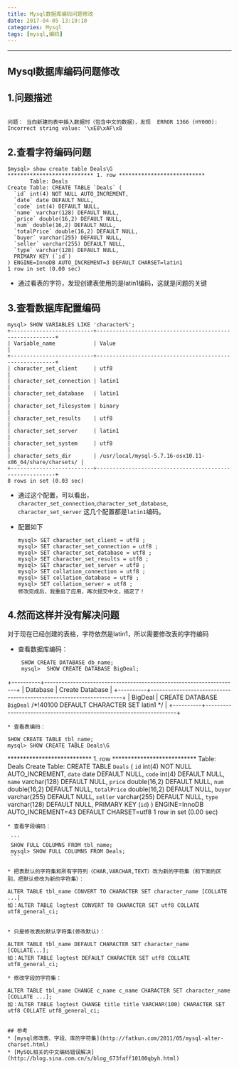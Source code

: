 ```yaml
---
title: Mysql数据库编码问题修改
date: 2017-04-05 13:19:10
categories: Mysql
tags: [mysql,编码]
---
```


- - -
<!--more-->
Mysql数据库编码问题修改
---


## 1.问题描述
```

问题： 当向新建的表中插入数据时（包含中文的数据），发现  ERROR 1366 (HY000): Incorrect string value: '\xE8\xAF\x8
```

## 2.查看字符编码问题

```
$mysql> show create table Deals\G
*************************** 1. row ***************************
       Table: Deals
Create Table: CREATE TABLE `Deals` (
  `id` int(4) NOT NULL AUTO_INCREMENT,
  `date` date DEFAULT NULL,
  `code` int(4) DEFAULT NULL,
  `name` varchar(128) DEFAULT NULL,
  `price` double(16,2) DEFAULT NULL,
  `num` double(16,2) DEFAULT NULL,
  `totalPrice` double(16,2) DEFAULT NULL,
  `buyer` varchar(255) DEFAULT NULL,
  `seller` varchar(255) DEFAULT NULL,
  `type` varchar(128) DEFAULT NULL,
  PRIMARY KEY (`id`)
) ENGINE=InnoDB AUTO_INCREMENT=3 DEFAULT CHARSET=latin1
1 row in set (0.00 sec)
```
* 通过看表的字符，发现创建表使用的是latin1编码，这就是问题的关键

## 3.查看数据库配置编码

```
mysql> SHOW VARIABLES LIKE 'character%';
+--------------------------+---------------------------------------------------------+
| Variable_name            | Value                                                   |
+--------------------------+---------------------------------------------------------+
| character_set_client     | utf8                                                    |
| character_set_connection | latin1                                                  |
| character_set_database   | latin1                                                  |
| character_set_filesystem | binary                                                  |
| character_set_results    | utf8                                                    |
| character_set_server     | latin1                                                  |
| character_set_system     | utf8                                                    |
| character_sets_dir       | /usr/local/mysql-5.7.16-osx10.11-x86_64/share/charsets/ |
+--------------------------+---------------------------------------------------------+
8 rows in set (0.03 sec)
```

* 通过这个配置，可以看出，`character_set_connection`,`character_set_database`, `character_set_server`  这几个配置都是`latin1`编码。
* 配置如下

	```
	mysql> SET character_set_client = utf8 ;
	mysql> SET character_set_connection = utf8 ;
	mysql> SET character_set_database = utf8 ;
	mysql> SET character_set_results = utf8 ;
	mysql> SET character_set_server = utf8 ;
	mysql> SET collation_connection = utf8 ;
	mysql> SET collation_database = utf8 ;
	mysql> SET collation_server = utf8 ;	
	修改完成后，我重启了应用，再次提交中文，搞定了！
	```
	
## 4.然而这样并没有解决问题
对于现在已经创建的表格，字符依然是latin1，所以需要修改表的字符编码

* 查看数据库编码：

   ```
	SHOW CREATE DATABASE db_name;
	mysql>  SHOW CREATE DATABASE BigDeal;
+----------+--------------------------------------------------------------------+
| Database | Create Database                                                    |
+----------+--------------------------------------------------------------------+
| BigDeal  | CREATE DATABASE `BigDeal` /*!40100 DEFAULT CHARACTER SET latin1 */ |
+----------+--------------------------------------------------------------------+
   ```
* 查看表编码：

   ```
	SHOW CREATE TABLE tbl_name;
	mysql> SHOW CREATE TABLE Deals\G
*************************** 1. row ***************************
       Table: Deals
Create Table: CREATE TABLE `Deals` (
  `id` int(4) NOT NULL AUTO_INCREMENT,
  `date` date DEFAULT NULL,
  `code` int(4) DEFAULT NULL,
  `name` varchar(128) DEFAULT NULL,
  `price` double(16,2) DEFAULT NULL,
  `num` double(16,2) DEFAULT NULL,
  `totalPrice` double(16,2) DEFAULT NULL,
  `buyer` varchar(255) DEFAULT NULL,
  `seller` varchar(255) DEFAULT NULL,
  `type` varchar(128) DEFAULT NULL,
  PRIMARY KEY (`id`)
) ENGINE=InnoDB AUTO_INCREMENT=43 DEFAULT CHARSET=utf8
1 row in set (0.00 sec)
   ```
* 查看字段编码：

	```
	SHOW FULL COLUMNS FROM tbl_name;
	mysql> SHOW FULL COLUMNS FROM Deals;
	```
   
* 把表默认的字符集和所有字符列（CHAR,VARCHAR,TEXT）改为新的字符集（和下面的区别，把默认修改为新的字符集）：

   ```
	ALTER TABLE tbl_name CONVERT TO CHARACTER SET character_name [COLLATE ...]
	如：ALTER TABLE logtest CONVERT TO CHARACTER SET utf8 COLLATE utf8_general_ci;
   ```

* 只是修改表的默认字符集(修改默认)：

   ``` 
	ALTER TABLE tbl_name DEFAULT CHARACTER SET character_name [COLLATE...];
	如：ALTER TABLE logtest DEFAULT CHARACTER SET utf8 COLLATE utf8_general_ci;
   ```
* 修改字段的字符集：
   
   ```   
	ALTER TABLE tbl_name CHANGE c_name c_name CHARACTER SET character_name [COLLATE ...];
    如：ALTER TABLE logtest CHANGE title title VARCHAR(100) CHARACTER SET utf8 COLLATE utf8_general_ci;
   ```

## 参考
* [mysql修改表、字段、库的字符集](http://fatkun.com/2011/05/mysql-alter-charset.html)
* [MySQL相关的中文编码错误解决](http://blog.sina.com.cn/s/blog_673faff10100qbyh.html)
 

